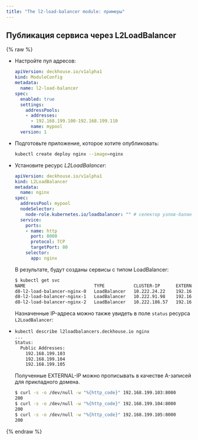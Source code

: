 ```yaml
---
title: "The l2-load-balancer module: примеры"
---
```


## Публикация сервиса через L2LoadBalancer

{% raw %}
* Настройте пул адресов:

  ```yaml
  apiVersion: deckhouse.io/v1alpha1
  kind: ModuleConfig
  metadata:
    name: l2-load-balancer
  spec:
    enabled: true
    settings:
      addressPools:
      - addresses:
        - 192.168.199.100-192.168.199.110
        name: mypool
    version: 1
  ```

* Подготовьте приложение, которое хотите опубликовать:

  ```bash
  kubectl create deploy nginx --image=nginx
  ```

* Установите ресурс _L2LoadBalancer_:

  ```yaml
  apiVersion: deckhouse.io/v1alpha1
  kind: L2LoadBalancer
  metadata:
    name: nginx
  spec:
    addressPool: mypool
    nodeSelector:
      node-role.kubernetes.io/loadbalancer: "" # селектор узлов-балансировщиков
    service:
      ports:
      - name: http
        port: 8000
        protocol: TCP
        targetPort: 80
      selector:
        app: nginx
  ```

  В результате, будут созданы сервисы с типом LoadBalancer:

  ```bash
  $ kubectl get svc
  NAME                          TYPE           CLUSTER-IP      EXTERNAL-IP       PORT(S)          AGE
  d8-l2-load-balancer-nginx-0   LoadBalancer   10.222.24.22    192.168.199.103   8000:31262/TCP   1s
  d8-l2-load-balancer-nginx-1   LoadBalancer   10.222.91.98    192.168.199.104   8000:30806/TCP   1s
  d8-l2-load-balancer-nginx-2   LoadBalancer   10.222.186.57   192.168.199.105   8000:30272/TCP   1s
  ```
  
  Назначенные IP-адреса можно также увидеть в поле `status` ресурса `L2LoadBalancer`:
  
* ```bash
  kubectl describe l2loadbalancers.deckhouse.io nginx
  ...
  Status:
    Public Addresses:
      192.168.199.103
      192.168.199.104
      192.168.199.105
  ```

  Полученные EXTERNAL-IP можно прописывать в качестве A-записей для прикладного домена.

  ```bash
  $ curl -s -o /dev/null -w "%{http_code}" 192.168.199.103:8000
  200
  $ curl -s -o /dev/null -w "%{http_code}" 192.168.199.104:8000
  200
  $ curl -s -o /dev/null -w "%{http_code}" 192.168.199.105:8000
  200
  ```

{% endraw %}
